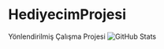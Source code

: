# HediyecimProjesi
Yönlendirilmiş Çalışma Projesi
![GitHub Stats](https://github-readme-stats.vercel.app/api?username=SametBerkantFilik&theme=radical)
